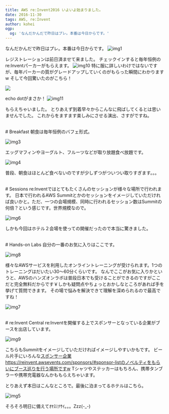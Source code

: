```yaml
---
title: AWS re:Invent2016 いよいよ始まりました。
date: 2016-11-30
tags: AWS, re:Invent
author: kohei
ogp:
  og: 'なんだかんだで昨日はプレ。本番は今日からです。'
---
```


なんだかんだで昨日はプレ。本番は今日からです。
![img1](../images/2016/1130_reinvent2016/20161129_reinvent2016_01.jpg)

レジストレーションは前日済ませて来ました。
チェックインすると毎年恒例のre:Inventパーカーがもらえます。
![img10](../images/2016/1130_reinvent2016/20161129_reinvent2016_10.png)
特に服に詳しいわけではないですが、毎年パーカーの質がグレードアップしていくのがもらった瞬間にわかりますw
そして今回驚いたのがこちら！

<a  href="https://www.amazon.co.jp/gp/product/B01M1LVM9V/ref=as_li_qf_sp_asin_il?ie=UTF8&camp=247&creative=1211&creativeASIN=B01M1LVM9V&linkCode=as2&tag=smania03-22"><img border="0" src="http://ws-fe.amazon-adsystem.com/widgets/q?_encoding=UTF8&ASIN=B01M1LVM9V&Format=_SL250_&ID=AsinImage&MarketPlace=JP&ServiceVersion=20070822&WS=1&tag=smania03-22" ></a><img src="http://ir-jp.amazon-adsystem.com/e/ir?t=smania03-22&l=as2&o=9&a=B01M1LVM9V" width="1" height="1" border="0" alt="" style="border:none !important; margin:0px !important;" />

echo dotがまさか！
![img11](../images/2016/1130_reinvent2016/20161129_reinvent2016_11.png)

もらえちゃいました。
とりあえず到着早々からこんなに飛ばしてくるとは思いませんでした。
これからをますます楽しみにさせる演出、さすがですね。

<br>
# Breakfast
朝食は毎年恒例のバフェ形式。

![img3](../images/2016/1130_reinvent2016/20161129_reinvent2016_03.jpg)

エッグマフィンやヨーグルト、フルーツなどが取り放題食べ放題です。

![img4](../images/2016/1130_reinvent2016/20161129_reinvent2016_04.jpg)

普段、朝食はほとんど食べないのですが少しずつがついつい取りすぎます。。。

<br>
# Sessions
re:Inventではとてもたくさんのセッションが様々な場所で行われます。
日本で行われるAWS Summitとかのセッションをイメージしていただければ良いかと。ただ、一つの会場規模、同時に行われるセッション数はSummitの何倍？という感じです。世界規模なので。

![img6](../images/2016/1130_reinvent2016/20161129_reinvent2016_06.jpg)

しかも今回はホテル２会場を使っての開催だったので本当に驚きました。

<br>
# Hands-on Labs
自分の一番のお気に入りはここです。

![img8](../images/2016/1130_reinvent2016/20161129_reinvent2016_08.jpg)

様々なAWSサービスを利用したオンライントレーニングが受けられます。1つのトレーニングはだいたい30〜60分くらいです。
なんでここがお気に入りかというと、AWSのハンズオンラボは普段日本でも受けることができるのですがここだと完全無料だからです￥しかも疑問点やちょっとおかしなところがあれば手を挙げて質問できます。
その場で悩みを解決できて理解を深められるので最高ですね！

![img7](../images/2016/1130_reinvent2016/20161129_reinvent2016_07.jpg)

<br>
# re:Invent Central
re:Inventを開催する上でスポンサーとなっている企業がブースを出店しています。

![img9](../images/2016/1130_reinvent2016/20161129_reinvent2016_09.jpg)

こちらもSummitをイメージしていただければイメージしやすいかもです。
ビール片手にいろんな[スポンサー企業]()https://reinvent.awsevents.com/sponsors/#sponsor-listのノベルティをもらいにブース巡りを行う場所ですw
Tシャツやステッカーはもちろん、携帯タンブラーや携帯充電器なんかももらえちゃいます。

とりあえず本日はこんなところで。最後に泊まってるホテルはこちら。

![img5](../images/2016/1130_reinvent2016/20161129_reinvent2016_05.jpg)

そろそろ明日に備えてｵﾔｽﾐﾅｻｲ。。。Zzz(-_-)
